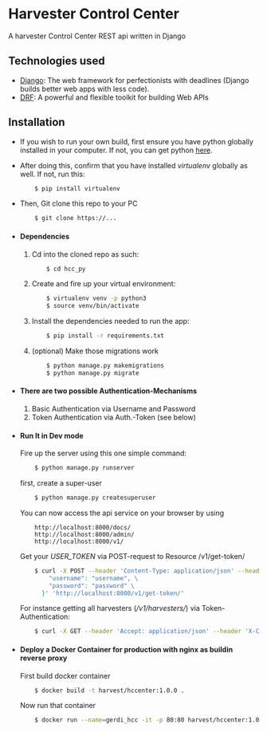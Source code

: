 # Harvester Control Center
A harvester Control Center REST api written in Django

## Technologies used
* [Django](https://www.djangoproject.com/): The web framework for perfectionists with deadlines (Django builds better web apps with less code).
* [DRF](https://www.django-rest-framework.org/): A powerful and flexible toolkit for building Web APIs


## Installation
* If you wish to run your own build, first ensure you have python globally installed in your computer. If not, you can get python [here](https://www.python.org").
* After doing this, confirm that you have installed _virtualenv_ globally as well. If not, run this:
    ```bash
        $ pip install virtualenv
    ```

* Then, Git clone this repo to your PC
    ```bash
        $ git clone https://...
    ```

* #### Dependencies
    1. Cd into the cloned repo as such:
        ```bash
            $ cd hcc_py
        ```
    2. Create and fire up your virtual environment:
        ```bash
            $ virtualenv venv -p python3
            $ source venv/bin/activate
        ```
    3. Install the dependencies needed to run the app:
        ```bash
            $ pip install -r requirements.txt
        ```
    4. (optional) Make those migrations work
        ```bash
            $ python manage.py makemigrations
            $ python manage.py migrate
        ```

* #### There are two possible Authentication-Mechanisms
    1. Basic Authentication via Username and Password
    2. Token Authentication via Auth.-Token (see below)

* #### Run It in Dev mode
    Fire up the server using this one simple command:
    ```bash
        $ python manage.py runserver
    ```

    first, create a super-user
    ```bash
        $ python manage.py createsuperuser
    ```

    You can now access the api service on your browser by using
    ```
        http://localhost:8000/docs/
        http://localhost:8000/admin/
        http://localhost:8000/v1/
    ```

    Get your _USER_TOKEN_ via POST-request to Resource /v1/get-token/
    ```bash
        $ curl -X POST --header 'Content-Type: application/json' --header 'Accept: application/json' -d '{ \
            "username": "username", \
            "password": "password" \
          }' 'http://localhost:8000/v1/get-token/'
    ```

    For instance getting all harvesters (_/v1/harvesters/_) via Token-Authentication:
    ```bash
        $ curl -X GET --header 'Accept: application/json' --header 'X-CSRFToken: AJcweNkQirt51Z2lg0c94FujhSNYFiu5grZLR2N4D8r1X2wrUaUlK8EOieEStFR9' --header 'Authorization: Basic [USER_TOKEN]' 'http://localhost:8000/v1/harvesters/'
    ```

* #### Deploy a Docker Container for production with nginx as buildin reverse proxy
    First build docker container
    ```bash
        $ docker build -t harvest/hccenter:1.0.0 .
    ````
    Now run that container
    ```bash
        $ docker run --name=gerdi_hcc -it -p 80:80 harvest/hccenter:1.0.0
    ```
